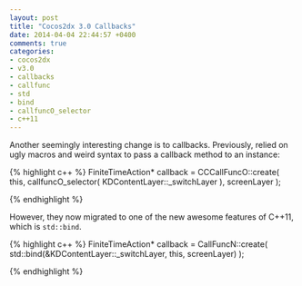 ```yaml
---
layout: post
title: "Cocos2dx 3.0 Callbacks"
date: 2014-04-04 22:44:57 +0400
comments: true
categories: 
- cocos2dx
- v3.0
- callbacks
- callfunc
- std
- bind
- callfuncO_selector
- c++11
---
```


Another seemingly interesting change is to callbacks. Previously, relied on ugly macros and weird syntax to pass a callback method to an instance:

{% highlight c++ %}
FiniteTimeAction* callback = CCCallFuncO::create(
    this, 
    callfuncO_selector(
        KDContentLayer::_switchLayer
    ), 
    screenLayer
);

{% endhighlight %}

However, they now migrated to one of the new awesome features of C++11, which is `std::bind`.

{% highlight c++ %}
FiniteTimeAction* callback = CallFuncN::create(
    std::bind(&KDContentLayer::_switchLayer, this, screenLayer)
);

{% endhighlight %}


